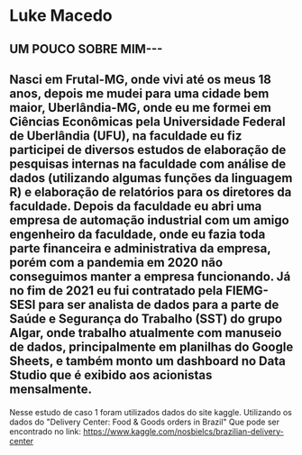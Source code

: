 # Luke Macedo
UM POUCO SOBRE MIM---
----
Nasci em Frutal-MG, onde vivi até os meus 18 anos, depois me mudei para uma cidade bem maior, Uberlândia-MG, onde eu me formei em Ciências Econômicas pela Universidade Federal de Uberlândia (UFU), na faculdade eu fiz participei de diversos estudos de elaboração de pesquisas internas na faculdade com análise de dados (utilizando algumas funções da linguagem R) e elaboração de relatórios para os diretores da faculdade. Depois da faculdade eu abri uma empresa de automação industrial com um amigo engenheiro da faculdade, onde eu fazia toda parte financeira e administrativa da empresa, porém com a pandemia em 2020 não conseguimos manter a empresa funcionando.
Já no fim de 2021 eu fui contratado pela FIEMG-SESI para ser analista de dados para a parte de Saúde e Segurança do Trabalho (SST) do grupo Algar, onde trabalho atualmente com manuseio de dados, principalmente em planilhas do Google Sheets, e também monto um dashboard no Data Studio que é exibido aos acionistas mensalmente.
----
####




Nesse estudo de caso 1 foram utilizados dados do site kaggle. Utilizando os dados do "Delivery Center: Food & Goods orders in Brazil"
Que pode ser encontrado no link: https://www.kaggle.com/nosbielcs/brazilian-delivery-center
